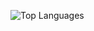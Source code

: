 <!--
**saqqdy/saqqdy** is a ✨ _special_ ✨ repository because its `README.md` (this file) appears on your GitHub profile.

Here are some ideas to get you started:

- 🔭 I’m currently working on ...
- 🌱 I’m currently learning ...
- 👯 I’m looking to collaborate on ...
- 🤔 I’m looking for help with ...
- 💬 Ask me about ...
- 📫 How to reach me: ...
- 😄 Pronouns: ...
- ⚡ Fun fact: ...
-->

<!-- ### Hi there, I'm saqqdy. 👋 -->

<!-- ![My github stats](https://github-readme-stats.vercel.app/api?username=saqqdy&show_icons=true&theme=react) -->
![Top Languages](https://github-readme-stats.vercel.app/api/top-langs/?username=saqqdy&show_icons=true&theme=github_dark&layout=compact&hide=html,css&langs_count=6&hide_border=true)
